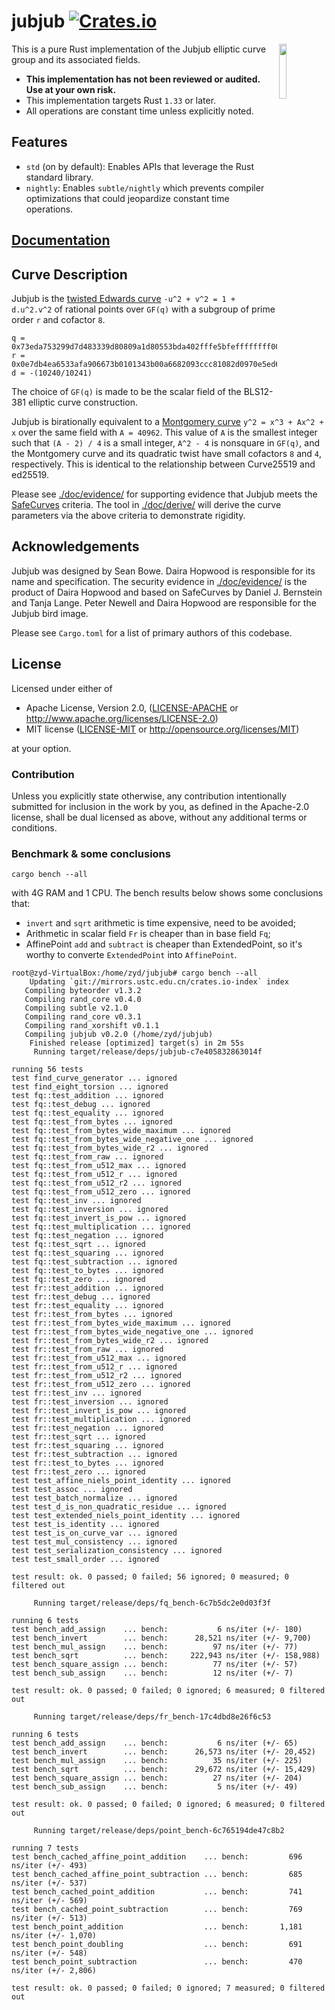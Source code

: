 # jubjub [![Crates.io](https://img.shields.io/crates/v/jubjub.svg)](https://crates.io/crates/jubjub) #

<img
 width="15%"
 align="right"
 src="https://raw.githubusercontent.com/zcash/zips/master/protocol/jubjub.png"/>

This is a pure Rust implementation of the Jubjub elliptic curve group and its associated fields.

* **This implementation has not been reviewed or audited. Use at your own risk.**
* This implementation targets Rust `1.33` or later.
* All operations are constant time unless explicitly noted.

## Features

* `std` (on by default): Enables APIs that leverage the Rust standard library.
* `nightly`: Enables `subtle/nightly` which prevents compiler optimizations that could jeopardize constant time operations.

## [Documentation](https://docs.rs/jubjub)

## Curve Description

Jubjub is the [twisted Edwards curve](https://en.wikipedia.org/wiki/Twisted_Edwards_curve) `-u^2 + v^2 = 1 + d.u^2.v^2` of rational points over `GF(q)` with a subgroup of prime order `r` and cofactor `8`.

```
q = 0x73eda753299d7d483339d80809a1d80553bda402fffe5bfeffffffff00000001
r = 0x0e7db4ea6533afa906673b0101343b00a6682093ccc81082d0970e5ed6f72cb7
d = -(10240/10241)
```

The choice of `GF(q)` is made to be the scalar field of the BLS12-381 elliptic curve construction.

Jubjub is birationally equivalent to a [Montgomery curve](https://en.wikipedia.org/wiki/Montgomery_curve) `y^2 = x^3 + Ax^2 + x` over the same field with `A = 40962`. This value of `A` is the smallest integer such that `(A - 2) / 4` is a small integer, `A^2 - 4` is nonsquare in `GF(q)`, and the Montgomery curve and its quadratic twist have small cofactors `8` and `4`, respectively. This is identical to the relationship between Curve25519 and ed25519.

Please see [./doc/evidence/](./doc/evidence/) for supporting evidence that Jubjub meets the [SafeCurves](https://safecurves.cr.yp.to/index.html) criteria. The tool in [./doc/derive/](./doc/derive/) will derive the curve parameters via the above criteria to demonstrate rigidity.

## Acknowledgements

Jubjub was designed by Sean Bowe. Daira Hopwood is responsible for its name and specification. The security evidence in [./doc/evidence/](./doc/evidence/) is the product of Daira Hopwood and based on SafeCurves by Daniel J. Bernstein and Tanja Lange. Peter Newell and Daira Hopwood are responsible for the Jubjub bird image.

Please see `Cargo.toml` for a list of primary authors of this codebase.

## License

Licensed under either of

 * Apache License, Version 2.0, ([LICENSE-APACHE](LICENSE-APACHE) or http://www.apache.org/licenses/LICENSE-2.0)
 * MIT license ([LICENSE-MIT](LICENSE-MIT) or http://opensource.org/licenses/MIT)

at your option.

### Contribution

Unless you explicitly state otherwise, any contribution intentionally
submitted for inclusion in the work by you, as defined in the Apache-2.0
license, shall be dual licensed as above, without any additional terms or
conditions.


### Benchmark & some conclusions
```
cargo bench --all
```

with 4G RAM and 1 CPU. The bench results below shows some conclusions that:
* `invert` and `sqrt` arithmetic is time expensive, need to be avoided;
* Arithmetic in scalar field `Fr` is cheaper than in base field `Fq`;
* AffinePoint `add` and  `subtract` is cheaper than ExtendedPoint, so it's worthy to converte `ExtendedPoint` into `AffinePoint`.


```
root@zyd-VirtualBox:/home/zyd/jubjub# cargo bench --all
    Updating `git://mirrors.ustc.edu.cn/crates.io-index` index
   Compiling byteorder v1.3.2
   Compiling rand_core v0.4.0
   Compiling subtle v2.1.0
   Compiling rand_core v0.3.1
   Compiling rand_xorshift v0.1.1
   Compiling jubjub v0.2.0 (/home/zyd/jubjub)
    Finished release [optimized] target(s) in 2m 55s
     Running target/release/deps/jubjub-c7e405832863014f

running 56 tests
test find_curve_generator ... ignored
test find_eight_torsion ... ignored
test fq::test_addition ... ignored
test fq::test_debug ... ignored
test fq::test_equality ... ignored
test fq::test_from_bytes ... ignored
test fq::test_from_bytes_wide_maximum ... ignored
test fq::test_from_bytes_wide_negative_one ... ignored
test fq::test_from_bytes_wide_r2 ... ignored
test fq::test_from_raw ... ignored
test fq::test_from_u512_max ... ignored
test fq::test_from_u512_r ... ignored
test fq::test_from_u512_r2 ... ignored
test fq::test_from_u512_zero ... ignored
test fq::test_inv ... ignored
test fq::test_inversion ... ignored
test fq::test_invert_is_pow ... ignored
test fq::test_multiplication ... ignored
test fq::test_negation ... ignored
test fq::test_sqrt ... ignored
test fq::test_squaring ... ignored
test fq::test_subtraction ... ignored
test fq::test_to_bytes ... ignored
test fq::test_zero ... ignored
test fr::test_addition ... ignored
test fr::test_debug ... ignored
test fr::test_equality ... ignored
test fr::test_from_bytes ... ignored
test fr::test_from_bytes_wide_maximum ... ignored
test fr::test_from_bytes_wide_negative_one ... ignored
test fr::test_from_bytes_wide_r2 ... ignored
test fr::test_from_raw ... ignored
test fr::test_from_u512_max ... ignored
test fr::test_from_u512_r ... ignored
test fr::test_from_u512_r2 ... ignored
test fr::test_from_u512_zero ... ignored
test fr::test_inv ... ignored
test fr::test_inversion ... ignored
test fr::test_invert_is_pow ... ignored
test fr::test_multiplication ... ignored
test fr::test_negation ... ignored
test fr::test_sqrt ... ignored
test fr::test_squaring ... ignored
test fr::test_subtraction ... ignored
test fr::test_to_bytes ... ignored
test fr::test_zero ... ignored
test test_affine_niels_point_identity ... ignored
test test_assoc ... ignored
test test_batch_normalize ... ignored
test test_d_is_non_quadratic_residue ... ignored
test test_extended_niels_point_identity ... ignored
test test_is_identity ... ignored
test test_is_on_curve_var ... ignored
test test_mul_consistency ... ignored
test test_serialization_consistency ... ignored
test test_small_order ... ignored

test result: ok. 0 passed; 0 failed; 56 ignored; 0 measured; 0 filtered out

     Running target/release/deps/fq_bench-6c7b5dc2e0d03f3f

running 6 tests
test bench_add_assign    ... bench:           6 ns/iter (+/- 180)
test bench_invert        ... bench:      28,521 ns/iter (+/- 9,700)
test bench_mul_assign    ... bench:          97 ns/iter (+/- 77)
test bench_sqrt          ... bench:     222,943 ns/iter (+/- 158,988)
test bench_square_assign ... bench:          77 ns/iter (+/- 57)
test bench_sub_assign    ... bench:          12 ns/iter (+/- 7)

test result: ok. 0 passed; 0 failed; 0 ignored; 6 measured; 0 filtered out

     Running target/release/deps/fr_bench-17c4dbd8e26f6c53

running 6 tests
test bench_add_assign    ... bench:           6 ns/iter (+/- 65)
test bench_invert        ... bench:      26,573 ns/iter (+/- 20,452)
test bench_mul_assign    ... bench:          35 ns/iter (+/- 225)
test bench_sqrt          ... bench:      29,672 ns/iter (+/- 15,429)
test bench_square_assign ... bench:          27 ns/iter (+/- 204)
test bench_sub_assign    ... bench:           5 ns/iter (+/- 49)

test result: ok. 0 passed; 0 failed; 0 ignored; 6 measured; 0 filtered out

     Running target/release/deps/point_bench-6c765194de47c8b2

running 7 tests
test bench_cached_affine_point_addition    ... bench:         696 ns/iter (+/- 493)
test bench_cached_affine_point_subtraction ... bench:         685 ns/iter (+/- 537)
test bench_cached_point_addition           ... bench:         741 ns/iter (+/- 569)
test bench_cached_point_subtraction        ... bench:         769 ns/iter (+/- 513)
test bench_point_addition                  ... bench:       1,181 ns/iter (+/- 1,070)
test bench_point_doubling                  ... bench:         691 ns/iter (+/- 548)
test bench_point_subtraction               ... bench:         470 ns/iter (+/- 2,806)

test result: ok. 0 passed; 0 failed; 0 ignored; 7 measured; 0 filtered out
```